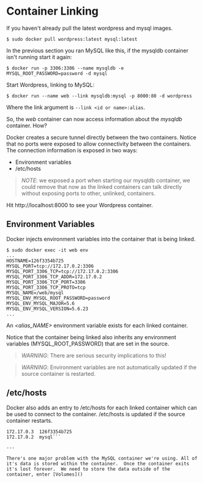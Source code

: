 Container Linking
=======================

If you haven't already pull the latest wordpress and mysql images.

`$ sudo docker pull wordpress:latest mysql:latest`

In the previous section you ran MySQL like this, if the mysqldb container isn't running start it again:

`$ docker run -p 3306:3306 --name mysqldb -e MYSQL_ROOT_PASSWORD=password -d mysql`

Start Wordpress, linking to MySQL:

`$ docker run --name web --link mysqldb:mysql -p 8000:80 -d wordpress`

Where the link argument is `--link <id or name>:alias`.

So, the *web* container can now access information about the *mysqldb* container.  How?

Docker creates a secure tunnel directly between the two containers.  Notice that no ports were exposed to allow connectivity between the containers.  The connection information is exposed in two ways:
- Environment variables
- /etc/hosts

> *NOTE*: we exposed a port when starting our mysqldb container, we could remove that now as the linked containers can talk directly without exposing ports to other, unlinked, containers.

Hit http://localhost:8000 to see your Wordpress container.


## Environment Variables

Docker injects environment variables into the container that is being linked.

```
$ sudo docker exec -it web env
...
HOSTNAME=126f3354b725
MYSQL_PORT=tcp://172.17.0.2:3306
MYSQL_PORT_3306_TCP=tcp://172.17.0.2:3306
MYSQL_PORT_3306_TCP_ADDR=172.17.0.2
MYSQL_PORT_3306_TCP_PORT=3306
MYSQL_PORT_3306_TCP_PROTO=tcp
MYSQL_NAME=/web/mysql
MYSQL_ENV_MYSQL_ROOT_PASSWORD=password
MYSQL_ENV_MYSQL_MAJOR=5.6
MYSQL_ENV_MYSQL_VERSION=5.6.23
...
```

An *<alias_NAME>* environment variable exists for each linked container.

Notice that the container being linked also inherits any environment variables (MYSQL_ROOT_PASSWORD) that are set in the source.

> *WARNING*: There are serious security implications to this!

> *WARNING*: Environment variables are not automatically updated if the source container is restarted. 

## /etc/hosts

Docker also adds an entry to /etc/hosts for each linked container which can be used to connect to the container.  /etc/hosts is updated if the source container restarts.

```$ sudo docker exec -it web cat /etc/hosts
172.17.0.3	126f3354b725
172.17.0.2	mysql```

---

There's one major problem with the MySQL container we're using. All of it's data is stored within the container.  Once the container exits it's lost forever.  We need to store the data outside of the container, enter [Volumes]()


